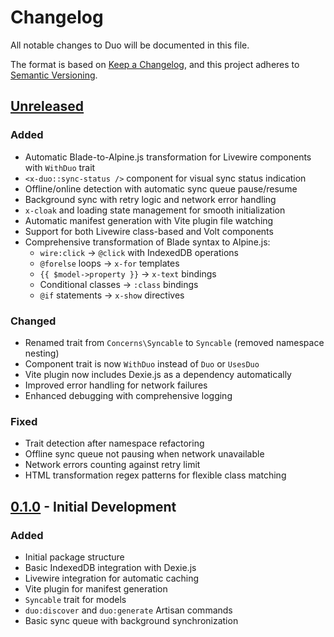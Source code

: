 # Changelog

All notable changes to Duo will be documented in this file.

The format is based on [Keep a Changelog](https://keepachangelog.com/en/1.0.0/),
and this project adheres to [Semantic Versioning](https://semver.org/spec/v2.0.0.html).

## [Unreleased]

### Added
- Automatic Blade-to-Alpine.js transformation for Livewire components with `WithDuo` trait
- `<x-duo::sync-status />` component for visual sync status indication
- Offline/online detection with automatic sync queue pause/resume
- Background sync with retry logic and network error handling
- `x-cloak` and loading state management for smooth initialization
- Automatic manifest generation with Vite plugin file watching
- Support for both Livewire class-based and Volt components
- Comprehensive transformation of Blade syntax to Alpine.js:
  - `wire:click` → `@click` with IndexedDB operations
  - `@forelse` loops → `x-for` templates
  - `{{ $model->property }}` → `x-text` bindings
  - Conditional classes → `:class` bindings
  - `@if` statements → `x-show` directives

### Changed
- Renamed trait from `Concerns\Syncable` to `Syncable` (removed namespace nesting)
- Component trait is now `WithDuo` instead of `Duo` or `UsesDuo`
- Vite plugin now includes Dexie.js as a dependency automatically
- Improved error handling for network failures
- Enhanced debugging with comprehensive logging

### Fixed
- Trait detection after namespace refactoring
- Offline sync queue not pausing when network unavailable
- Network errors counting against retry limit
- HTML transformation regex patterns for flexible class matching

## [0.1.0] - Initial Development

### Added
- Initial package structure
- Basic IndexedDB integration with Dexie.js
- Livewire integration for automatic caching
- Vite plugin for manifest generation
- `Syncable` trait for models
- `duo:discover` and `duo:generate` Artisan commands
- Basic sync queue with background synchronization

[Unreleased]: https://github.com/joshcirre/duo/compare/v0.1.0...HEAD
[0.1.0]: https://github.com/joshcirre/duo/releases/tag/v0.1.0
